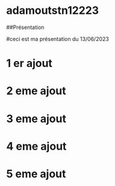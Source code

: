 # adamoutstn12223

##Présentation 

#ceci est ma présentation du 13/06/2023

# 1 er ajout 
# 2 eme ajout 
# 3 eme ajout
# 4 eme ajout 
# 5 eme ajout
